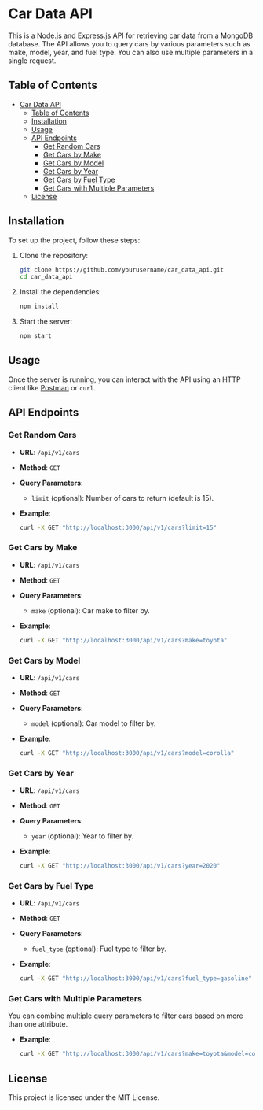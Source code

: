 # Car Data API

This is a Node.js and Express.js API for retrieving car data from a MongoDB database. The API allows you to query cars by various parameters such as make, model, year, and fuel type. You can also use multiple parameters in a single request.

## Table of Contents

- [Car Data API](#car-data-api)
  - [Table of Contents](#table-of-contents)
  - [Installation](#installation)
  - [Usage](#usage)
  - [API Endpoints](#api-endpoints)
    - [Get Random Cars](#get-random-cars)
    - [Get Cars by Make](#get-cars-by-make)
    - [Get Cars by Model](#get-cars-by-model)
    - [Get Cars by Year](#get-cars-by-year)
    - [Get Cars by Fuel Type](#get-cars-by-fuel-type)
    - [Get Cars with Multiple Parameters](#get-cars-with-multiple-parameters)
  - [License](#license)

## Installation

To set up the project, follow these steps:

1. Clone the repository:
   ```sh
   git clone https://github.com/yourusername/car_data_api.git
   cd car_data_api
   ```

2. Install the dependencies:
    ```sh
    npm install
    ```

3. Start the server:
   ```sh
   npm start
   ```

## Usage

Once the server is running, you can interact with the API using an HTTP client like [Postman](https://www.postman.com/) or `curl`.

## API Endpoints

### Get Random Cars
- **URL**: `/api/v1/cars`
- **Method**: `GET`
- **Query Parameters**:
  - `limit` (optional): Number of cars to return (default is 15).
  
- **Example**:
   ```sh
   curl -X GET "http://localhost:3000/api/v1/cars?limit=15"
   ```

### Get Cars by Make
- **URL**: `/api/v1/cars`
- **Method**: `GET`
- **Query Parameters**:
  - `make` (optional): Car make to filter by.

- **Example**:
   ```sh
   curl -X GET "http://localhost:3000/api/v1/cars?make=toyota"
   ```

### Get Cars by Model
- **URL**: `/api/v1/cars`
- **Method**: `GET`
- **Query Parameters**:
  - `model` (optional): Car model to filter by.

- **Example**:
   ```sh
   curl -X GET "http://localhost:3000/api/v1/cars?model=corolla"
   ```

### Get Cars by Year
- **URL**: `/api/v1/cars`
- **Method**: `GET`
- **Query Parameters**:
  - `year` (optional): Year to filter by.

- **Example**:
   ```sh
   curl -X GET "http://localhost:3000/api/v1/cars?year=2020"
   ```

### Get Cars by Fuel Type
- **URL**: `/api/v1/cars`
- **Method**: `GET`
- **Query Parameters**:
  - `fuel_type` (optional): Fuel type to filter by.

- **Example**:
   ```sh
   curl -X GET "http://localhost:3000/api/v1/cars?fuel_type=gasoline"
   ```

### Get Cars with Multiple Parameters
You can combine multiple query parameters to filter cars based on more than one attribute.

- **Example**:
   ```sh
   curl -X GET "http://localhost:3000/api/v1/cars?make=toyota&model=corolla&year=2020&fuel_type=gasoline"
   ```

## License

This project is licensed under the MIT License.